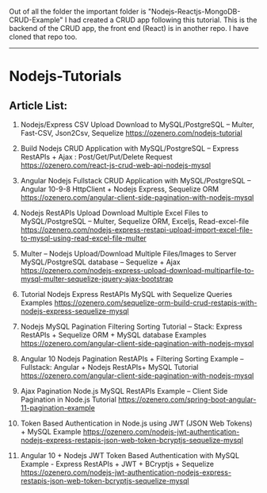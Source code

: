 Out of all the folder the important folder is "Nodejs-Reactjs-MongoDB-CRUD-Example" I had created a CRUD app following this tutorial.
This is the backend of the CRUD app, the front end (React) is in another repo. I have cloned that repo too.

-----------------






# Nodejs-Tutorials

Article List:
-------------------
1. Nodejs/Express CSV Upload Download to MySQL/PostgreSQL – Multer, Fast-CSV, Json2Csv, Sequelize
https://ozenero.com/nodejs-tutorial


2. Build Nodejs CRUD Application with MySQL/PostgreSQL – Express RestAPIs + Ajax : Post/Get/Put/Delete Request
https://ozenero.com/react-js-crud-web-api-nodejs-mysql

3. Angular Nodejs Fullstack CRUD Application with MySQL/PostgreSQL – Angular 10-9-8 HttpClient + Nodejs Express, Sequelize ORM
https://ozenero.com/angular-client-side-pagination-with-nodejs-mysql

4. Nodejs RestAPIs Upload Download Multiple Excel Files to MySQL/PostgreSQL – Multer, Sequelize ORM, Exceljs, Read-excel-file
https://ozenero.com/nodejs-express-restapi-upload-import-excel-file-to-mysql-using-read-excel-file-multer

5. Multer – Nodejs Upload/Download Multiple Files/Images to Server MySQL/PostgreSQL database – Sequelize + Ajax
https://ozenero.com/nodejs-express-upload-download-multiparfile-to-mysql-multer-sequelize-jquery-ajax-bootstrap

6. Tutorial Nodejs Express RestAPIs MySQL with Sequelize Queries Examples 
https://ozenero.com/sequelize-orm-build-crud-restapis-with-nodejs-express-sequelize-mysql

7. Nodejs MySQL Pagination Filtering Sorting Tutorial – Stack: Express RestAPIs + Sequelize ORM + MySQL database Examples
https://ozenero.com/angular-client-side-pagination-with-nodejs-mysql

8. Angular 10 Nodejs Pagination RestAPIs + Filtering Sorting Example – Fullstack: Angular + Nodejs RestAPIs+ MySQL Tutorial
https://ozenero.com/angular-client-side-pagination-with-nodejs-mysql

9. Ajax Pagination Node.js MySQL RestAPIs Example – Client Side Pagination in Node.js Tutorial
https://ozenero.com/spring-boot-angular-11-pagination-example

10. Token Based Authentication in Node.js using JWT (JSON Web Tokens) + MySQL Example
https://ozenero.com/nodejs-jwt-authentication-nodejs-express-restapis-json-web-token-bcryptjs-sequelize-mysql

11. Angular 10 + Nodejs JWT Token Based Authentication with MySQL Example - Express RestAPIs + JWT + BCryptjs + Sequelize
https://ozenero.com/nodejs-jwt-authentication-nodejs-express-restapis-json-web-token-bcryptjs-sequelize-mysql
